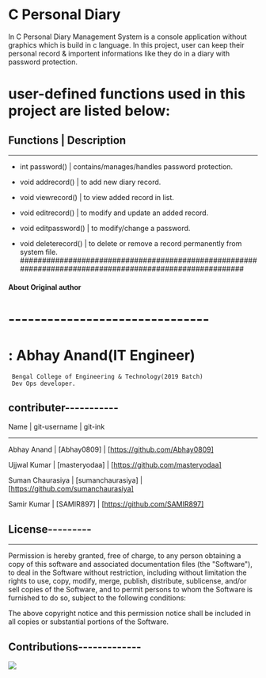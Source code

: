 # C Personal Diary 

In C Personal Diary Management System is a console application without graphics which is build in c language. In this project, user can keep their personal record & importent informations like they do in a diary with password protection.

# user-defined functions used in this project are listed below:

   ## Functions       |  Description 
*********************************************************************************************************

- int password()      | contains/manages/handles password protection.

- void addrecord()    | to add new diary record.

- void viewrecord()   | to view added record in list.

- void editrecord()   | to modify and update an added record.

- void editpassword() | to modify/change a password.

- void deleterecord() | to delete or remove a record permanently from system file.
#########################################################################################################

#### About Original author 
# -------------------------------   
#  : Abhay Anand(IT Engineer)
     Bengal College of Engineering & Technology(2019 Batch)
     Dev Ops developer.

## contributer-----------
   Name            | git-username        | git-ink
   ************************************************************************************

Abhay Anand        |    [Abhay0809]      | [https://github.com/Abhay0809]

Ujjwal Kumar       |    [masteryodaa]    | [https://github.com/masteryodaa]

Suman Chaurasiya   |  [sumanchaurasiya]  | [https://github.com/sumanchaurasiya]

Samir Kumar        |     [SAMIR897]      | [https://github.com/SAMIR897]

## License---------
*******************************************************************************

Permission is hereby granted, free of charge, to any person obtaining a copy of this software and associated documentation files (the "Software"), to deal in the Software without restriction, including without limitation the rights to use, copy, modify, merge, publish, distribute, sublicense, and/or sell copies of the Software, and to permit persons to whom the Software is furnished to do so, subject to the following conditions:

The above copyright notice and this permission notice shall be included in all copies or substantial portions of the Software.


## Contributions-------------

<a href="https://github.com/Abhay0809/C-Personal-Diary/graphs/contributors">
  <img src="https://contrib.rocks/image?repo=Abhay0809/C-Personal-Diary" />
</a>
